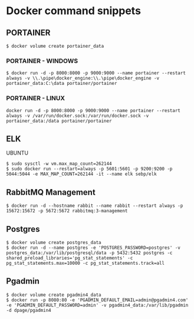 # Docker command snippets

## PORTAINER
```
$ docker volume create portainer_data
```

### PORTAINER - WINDOWS
```
$ docker run -d -p 8000:8000 -p 9000:9000 --name portainer --restart always -v \\.\pipe\docker_engine:\\.\pipe\docker_engine -v portainer_data:C:\data portainer/portainer
```

### PORTAINER - LINUX
```
docker run -d -p 8000:8000 -p 9000:9000 --name portainer --restart always -v /var/run/docker.sock:/var/run/docker.sock -v portainer_data:/data portainer/portainer
```

## ELK
UBUNTU
```
$ sudo sysctl -w vm.max_map_count=262144
$ sudo docker run --restart=always -p 5601:5601 -p 9200:9200 -p 5044:5044 -e MAX_MAP_COUNT=262144 -it --name elk sebp/elk 
```

## RabbitMQ Management
```
$ docker run -d --hostname rabbit --name rabbit --restart always -p 15672:15672 -p 5672:5672 rabbitmq:3-management
```

## Postgres
```
$ docker volume create postgres_data
$ docker run -d --name postgres -e 'POSTGRES_PASSWORD=postgres' -v postgres_data:/var/lib/postgresql/data -p 5432:5432 postgres -c shared_preload_libraries='pg_stat_statements' -c pg_stat_statements.max=10000 -c pg_stat_statements.track=all
```

## Pgadmin
```
$ docker volume create pgadmin4_data
$ docker run -p 8080:80 -e 'PGADMIN_DEFAULT_EMAIL=admin@pgadmin4.com' -e 'PGADMIN_DEFAULT_PASSWORD=admin' -v pgadmin4_data:/var/lib/pgadmin -d dpage/pgadmin4
```
